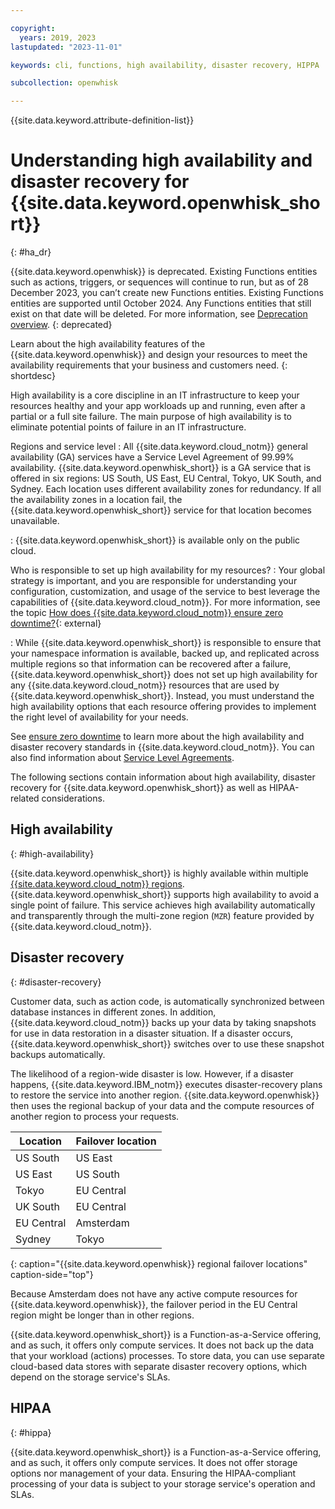 ```yaml
---

copyright:
  years: 2019, 2023
lastupdated: "2023-11-01"

keywords: cli, functions, high availability, disaster recovery, HIPPA

subcollection: openwhisk

---
```


{{site.data.keyword.attribute-definition-list}}

# Understanding high availability and disaster recovery for {{site.data.keyword.openwhisk_short}}
{: #ha_dr}

{{site.data.keyword.openwhisk}} is deprecated. Existing Functions entities such as actions, triggers, or sequences will continue to run, but as of 28 December 2023, you can’t create new Functions entities. Existing Functions entities are supported until October 2024. Any Functions entities that still exist on that date will be deleted. For more information, see [Deprecation overview](/docs/openwhisk?topic=openwhisk-dep-overview).
{: deprecated}

Learn about the high availability features of the {{site.data.keyword.openwhisk}} and design your resources to meet the availability requirements that your business and customers need.
{: shortdesc}

High availability is a core discipline in an IT infrastructure to keep your resources healthy and your app workloads up and running, even after a partial or a full site failure. The main purpose of high availability is to eliminate potential points of failure in an IT infrastructure.

Regions and service level
:    All {{site.data.keyword.cloud_notm}} general availability (GA) services have a Service Level Agreement of 99.99% availability. {{site.data.keyword.openwhisk_short}} is a GA service that is offered in six regions: US South, US East, EU Central, Tokyo, UK South, and Sydney. Each location uses different availability zones for redundancy. If all the availability zones in a location fail, the {{site.data.keyword.openwhisk_short}} service for that location becomes unavailable.

:   {{site.data.keyword.openwhisk_short}} is available only on the public cloud.

Who is responsible to set up high availability for my resources?
:   Your global strategy is important, and you are responsible for understanding your configuration, customization, and usage of the service to best leverage the capabilities of {{site.data.keyword.cloud_notm}}. For more information, see the topic [How does {{site.data.keyword.cloud_notm}} ensure zero downtime?](/docs/overview?topic=overview-zero-downtime#zero-downtime){: external}

:   While {{site.data.keyword.openwhisk_short}} is responsible to ensure that your namespace information is available, backed up, and replicated across multiple regions so that information can be recovered after a failure, {{site.data.keyword.openwhisk_short}} does not set up high availability for any {{site.data.keyword.cloud_notm}} resources that are used by {{site.data.keyword.openwhisk_short}}. Instead, you must understand the high availability options that each resource offering provides to implement the right level of availability for your needs.

See [ensure zero downtime](/docs/overview?topic=overview-zero-downtime#zero-downtime) to learn more about the high availability and disaster recovery standards in {{site.data.keyword.cloud_notm}}. You can also find information about [Service Level Agreements](/docs/overview?topic=overview-slas).

The following sections contain information about high availability, disaster recovery for {{site.data.keyword.openwhisk_short}} as well as HIPAA-related considerations. 

## High availability
{: #high-availability}

{{site.data.keyword.openwhisk_short}} is highly available within multiple [{{site.data.keyword.cloud_notm}} regions](/docs/openwhisk?topic=openwhisk-cloudfunctions_regions). {{site.data.keyword.openwhisk_short}} supports high availability to avoid a single point of failure. This service achieves high availability automatically and transparently through the multi-zone region (`MZR`) feature provided by {{site.data.keyword.cloud_notm}}.

## Disaster recovery
{: #disaster-recovery}

Customer data, such as action code, is automatically synchronized between database instances in different zones. In addition, {{site.data.keyword.cloud_notm}} backs up your data by taking snapshots for use in data restoration in a disaster situation. If a disaster occurs, {{site.data.keyword.openwhisk_short}} switches over to use these snapshot backups automatically.

The likelihood of a region-wide disaster is low. However, if a disaster happens, {{site.data.keyword.IBM_notm}} executes disaster-recovery plans to restore the service into another region. {{site.data.keyword.openwhisk}} then uses the regional backup of your data and the compute resources of another region to process your requests.

| Location | Failover location | 
| --------- | -------- |
| US South | US East |
| US East | US South |
| Tokyo | EU Central |
| UK South | EU Central |
| EU Central | Amsterdam |
| Sydney | Tokyo |
{: caption="{{site.data.keyword.openwhisk}} regional failover locations" caption-side="top"}

Because Amsterdam does not have any active compute resources for {{site.data.keyword.openwhisk}}, the failover period in the EU Central region might be longer than in other regions.

{{site.data.keyword.openwhisk_short}} is a Function-as-a-Service offering, and as such, it offers only compute services. It does not back up the data that your workload (actions) processes. To store data, you can use separate cloud-based data stores with separate disaster recovery options, which depend on the storage service's SLAs.

## HIPAA
{: #hippa}

{{site.data.keyword.openwhisk_short}} is a Function-as-a-Service offering, and as such, it offers only compute services. It does not offer storage options nor management of your data. Ensuring the HIPAA-compliant processing of your data is subject to your storage service's operation and SLAs.


